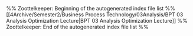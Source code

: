 %% Zoottelkeeper: Beginning of the autogenerated index file list  %%
 [[4Archive/Semester2/Business Process Technology/03Analysis/BPT 03 Analysis Optimization Lecture|BPT 03 Analysis Optimization Lecture]]
%% Zoottelkeeper: End of the autogenerated index file list  %%
